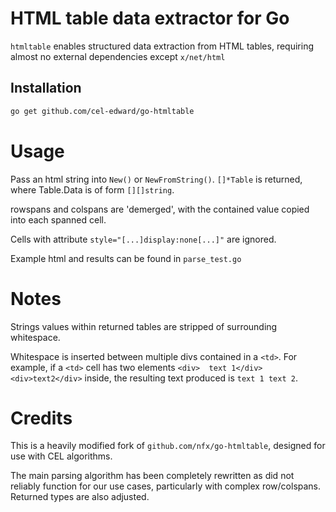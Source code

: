 # HTML table data extractor for Go

`htmltable` enables structured data extraction from HTML tables, requiring almost no external dependencies except `x/net/html`

## Installation

```bash
go get github.com/cel-edward/go-htmltable
```

# Usage
Pass an html string into `New()` or `NewFromString()`. 
`[]*Table` is returned, where Table.Data is of form `[][]string`.

rowspans and colspans are 'demerged', with the contained value copied into each spanned cell.

Cells with attribute `style="[...]display:none[...]"` are ignored.

Example html and results can be found in `parse_test.go`

# Notes

Strings values within returned tables are stripped of surrounding whitespace. 

Whitespace is inserted between multiple divs contained in a `<td>`. For example, if a `<td>` cell has two elements `<div>  text 1</div>` `<div>text2</div>` inside, the resulting text produced is `text 1 text 2`.

# Credits

This is a heavily modified fork of `github.com/nfx/go-htmltable`, designed for use with CEL algorithms. 

The main parsing algorithm has been completely rewritten as did not reliably function for our use cases, particularly with complex row/colspans.
Returned types are also adjusted.
